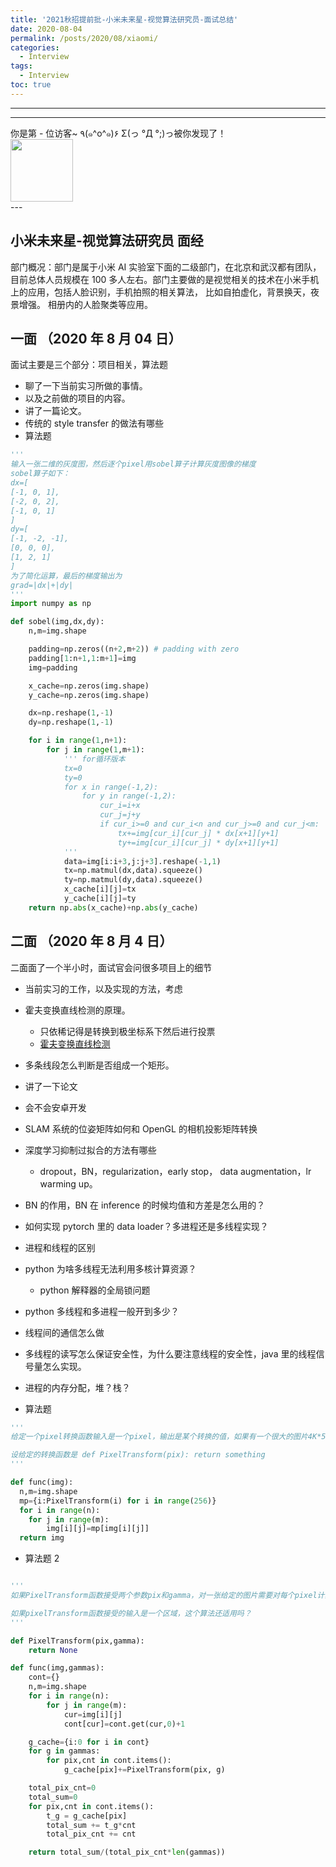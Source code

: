 ```yaml
---
title: '2021秋招提前批-小米未来星-视觉算法研究员-面试总结'
date: 2020-08-04
permalink: /posts/2020/08/xiaomi/
categories:
  - Interview
tags:
  - Interview
toc: true
---
```


---

---

<div>
<div class="button01">
      <visited_a href="#" display:inline>你是第<span data-hk-page="current"> - </span>位访客~</visited_a>
      <visited_p class="top">٩(๑^o^๑)۶</visited_p>
      <visited_p class="bottom">Σ(っ °Д °;)っ被你发现了！</visited_p>
</div>
<img align="center" width="100" src="{{ site.url }}/images/static/take_me.gif" alt="" display:inline>
</div>
---

## 小米未来星-视觉算法研究员 面经

部门概况：部门是属于小米 AI 实验室下面的二级部门，在北京和武汉都有团队，目前总体人员规模在 100 多人左右。部门主要做的是视觉相关的技术在小米手机上的应用，包括人脸识别，手机拍照的相关算法， 比如自拍虚化，背景换天，夜景增强。 相册内的人脸聚类等应用。

## 一面 （2020 年 8 月 04 日）

面试主要是三个部分：项目相关，算法题

- 聊了一下当前实习所做的事情。
- 以及之前做的项目的内容。
- 讲了一篇论文。
- 传统的 style transfer 的做法有哪些
- 算法题

```python
'''
输入一张二维的灰度图，然后逐个pixel用sobel算子计算灰度图像的梯度
sobel算子如下：
dx=[
[-1, 0, 1],
[-2, 0, 2],
[-1, 0, 1]
]
dy=[
[-1, -2, -1],
[0, 0, 0],
[1, 2, 1]
]
为了简化运算，最后的梯度输出为
grad=|dx|+|dy|
'''
import numpy as np

def sobel(img,dx,dy):
    n,m=img.shape

    padding=np.zeros((n+2,m+2)) # padding with zero
    padding[1:n+1,1:m+1]=img
    img=padding

    x_cache=np.zeros(img.shape)
    y_cache=np.zeros(img.shape)

    dx=np.reshape(1,-1)
    dy=np.reshape(1,-1)

    for i in range(1,n+1):
        for j in range(1,m+1):
            ''' for循环版本
            tx=0
            ty=0
            for x in range(-1,2):
                for y in range(-1,2):
                    cur_i=i+x
                    cur_j=j+y
                    if cur_i>=0 and cur_i<n and cur_j>=0 and cur_j<m:
                        tx+=img[cur_i][cur_j] * dx[x+1][y+1]
                        ty+=img[cur_i][cur_j] * dy[x+1][y+1]
            '''
            data=img[i:i+3,j:j+3].reshape(-1,1)
            tx=np.matmul(dx,data).squeeze()
            ty=np.matmul(dy,data).squeeze()
            x_cache[i][j]=tx
            y_cache[i][j]=ty
    return np.abs(x_cache)+np.abs(y_cache)

```

## 二面 （2020 年 8 月 4 日）

二面面了一个半小时，面试官会问很多项目上的细节

- 当前实习的工作，以及实现的方法，考虑

- 霍夫变换直线检测的原理。
  - 只依稀记得是转换到极坐标系下然后进行投票
  - [霍夫变换直线检测](https://blog.csdn.net/leonardohaig/article/details/87907462)

* 多条线段怎么判断是否组成一个矩形。

* 讲了一下论文

* 会不会安卓开发

* SLAM 系统的位姿矩阵如何和 OpenGL 的相机投影矩阵转换

* 深度学习抑制过拟合的方法有哪些

  - dropout，BN，regularization，early stop， data augmentation，lr warming up。

* BN 的作用，BN 在 inference 的时候均值和方差是怎么用的？

* 如何实现 pytorch 里的 data loader？多进程还是多线程实现？

* 进程和线程的区别

* python 为啥多线程无法利用多核计算资源？

  - python 解释器的全局锁问题

* python 多线程和多进程一般开到多少？

* 线程间的通信怎么做

* 多线程的读写怎么保证安全性，为什么要注意线程的安全性，java 里的线程信号量怎么实现。

* 进程的内存分配，堆？栈？

* 算法题

```python
'''
给定一个pixel转换函数输入是一个pixel，输出是某个转换的值，如果有一个很大的图片4K*5K 大小，想要对每个pixel依次操作得到返回的结果如何计算。

设给定的转换函数是 def PixelTransform(pix): return something
'''

def func(img):
  n,m=img.shape
  mp={i:PixelTransform(i) for i in range(256)}
  for i in range(n):
    for j in range(m):
        img[i][j]=mp[img[i][j]]
  return img

```

- 算法题 2

```python

'''
如果PixelTransform函数接受两个参数pix和gamma，对一张给定的图片需要对每个pixel计算多种不同的gamma值得到结果，假设有k个gamma选项，最终得到k个处理后的图片，求着k个图片所有的pixel的均值。

如果pixelTransform函数接受的输入是一个区域，这个算法还适用吗？
'''

def PixelTransform(pix,gamma):
    return None

def func(img,gammas):
    cont={}
    n,m=img.shape
    for i in range(n):
        for j in range(m):
            cur=img[i][j]
            cont[cur]=cont.get(cur,0)+1

    g_cache={i:0 for i in cont}
    for g in gammas:
        for pix,cnt in cont.items():
            g_cache[pix]+=PixelTransform(pix, g)

    total_pix_cnt=0
    total_sum=0
    for pix,cnt in cont.items():
        t_g = g_cache[pix]
        total_sum += t_g*cnt
        total_pix_cnt += cnt

    return total_sum/(total_pix_cnt*len(gammas))
```

<div data-hk-top-pages="5"> </div>
